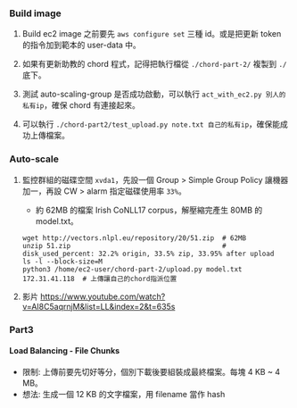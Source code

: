 ### Build image

1. Build ec2 image 之前要先 `aws configure set` 三種 id。或是把更新 token 的指令加到範本的 user-data 中。

1. 如果有更新助教的 chord 程式，記得把執行檔從 `./chord-part-2/` 複製到 `./` 底下。

2. 測試 auto-scaling-group 是否成功啟動，可以執行 `act_with_ec2.py 別人的私有ip`，確保 chord 有連接起來。

3. 可以執行 `./chord-part2/test_upload.py note.txt 自己的私有ip`，確保能成功上傳檔案。

### Auto-scale

1. 監控群組的磁碟空間 `xvda1`，先設一個 Group > Simple Group Policy 讓機器加一，再設 CW > alarm 指定磁碟使用率 `33%`。
    - 約 62MB 的檔案 Irish CoNLL17 corpus，解壓縮完產生 80MB 的 model.txt。
    ```
    wget http://vectors.nlpl.eu/repository/20/51.zip  # 62MB
    unzip 51.zip                                      # disk_used_percent: 32.2% origin, 33.5% zip, 33.95% after upload
    ls -l --block-size=M
    python3 /home/ec2-user/chord-part-2/upload.py model.txt 172.31.41.118  # 上傳讓自己的chord指派位置
    ```

2. 影片 https://www.youtube.com/watch?v=AI8C5aqrnjM&list=LL&index=2&t=635s

### Part3

#### Load Balancing - File Chunks
- 限制: 上傳前要先切好等分，個別下載後要組裝成最終檔案。每塊 4 KB ~ 4 MB。
- 想法: 生成一個 12 KB 的文字檔案，用 filename 當作 hash